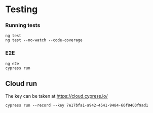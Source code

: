 # Testing

### Running tests

```
ng test
ng test --no-watch --code-coverage
```

### E2E

```
ng e2e
cypress run
```

## Cloud run

The key can be taken at https://cloud.cypress.io/

```
cypress run --record --key 7e17bfa1-a942-4541-9484-66f8403f9ad1
```
